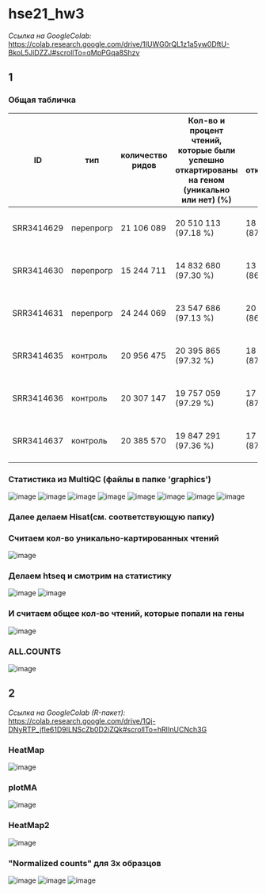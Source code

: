 # hse21_hw3

*Ссылка на GoogleColab:* https://colab.research.google.com/drive/1IUWG0rQL1z1a5yw0DftU-BkoL5JiDZZJ#scrollTo=qMpPGqa8Shzv

## 1
### Общая табличка
ID | тип |	количество ридов |	Кол-во и процент чтений, которые были успешно откартированы на геном (уникально или нет) (%) |	Кол-во и процент уникально откартированных чтений (%) |	Общее кол-во чтений, которые попали на гены (%)
-|-|-|-|-|-
SRR3414629 |	перепрогр |	21 106 089 |	20 510 113 (97.18 %) |	18 375 888 (87.06 %) |	16 049 609 (76.04 %)
SRR3414630 |	перепрогр |	15 244 711 |	14 832 680 (97.30 %) |	13 186 139 (86.50 %) |	11 465 324 (75.21 %)
SRR3414631 |	перепрогр |	24 244 069 |	23 547 686 (97.13 %) |	20 928 945 (86.33 %) | 18 408 851 (75.93 %)
SRR3414635 | контроль	| 20 956 475	| 20 395 865 (97.32 %) |	18 428 317 (87.94 %) |	16 275 997 (77.67 %)
SRR3414636 | контроль |	20 307 147 |	19 757 059 (97.29 %) |	17 825 380 (87.78 %) |	15 757 580 (77.60 %)
SRR3414637 | контроль	| 20 385 570	| 19 847 291 (97.36 %) |	17 844 858 (87.54 %) |	15 736 978 (77.20 %)

### Статистика из MultiQC (файлы в папке 'graphics')
![image](https://user-images.githubusercontent.com/61352475/144046743-55676671-81f8-4fcd-aa83-42916f8749bf.png)
![image](https://user-images.githubusercontent.com/61352475/144046813-7077ce7a-c9c0-412b-8621-b85c2f7720f7.png)
![image](https://user-images.githubusercontent.com/61352475/144046851-129a4840-2088-4efd-ac7c-64c66f28a72d.png)
![image](https://user-images.githubusercontent.com/61352475/144046899-dec51594-7330-44a9-ab18-99820312d853.png)
![image](https://user-images.githubusercontent.com/61352475/144046926-e12bdfa3-40d6-4ffb-84d7-ee98ff7365cd.png)
![image](https://user-images.githubusercontent.com/61352475/144046970-23f8ca4b-a752-469b-8274-77add5143f7f.png)
![image](https://user-images.githubusercontent.com/61352475/144046998-bae3a956-1086-4ce4-8671-4686cd914a54.png)
![image](https://user-images.githubusercontent.com/61352475/144047040-7fd337af-eab4-41c8-b578-313ecd8d759e.png)

### Далее делаем Hisat(см. соответствующую папку)

### Считаем кол-во уникально-картированных чтений
![image](https://user-images.githubusercontent.com/61352475/144047115-d2143cc2-4cf2-4a74-81c3-83367584dea7.png)

### Делаем htseq и смотрим на статистику
![image](https://user-images.githubusercontent.com/61352475/144047355-8f241337-a02d-457d-8b70-ffb1ec113117.png)
![image](https://user-images.githubusercontent.com/61352475/144047454-f962e751-d0a6-4138-af31-cd30254c27c2.png)

### И считаем общее кол-во чтений, которые попали на гены
![image](https://user-images.githubusercontent.com/61352475/144047612-8e344206-a824-4c81-a4cc-2c410d2621a5.png)
### ALL.COUNTS
![image](https://user-images.githubusercontent.com/61352475/144048497-e498a51b-b21d-478e-b1a0-f149cdaceb60.png)

## 2
*Ссылка на GoogleColab (R-пакет):* https://colab.research.google.com/drive/1Qj-DNyRTP_jfIe61D9ILNScZb0D2iZQk#scrollTo=hRIInUCNch3G

### HeatMap
![image](https://user-images.githubusercontent.com/61352475/144047698-41e32d78-e9a4-4a75-ada0-f45f4649d707.png)
### plotMA
![image](https://user-images.githubusercontent.com/61352475/144047761-6adda614-0733-4f64-83d7-d790fbec0700.png)
### HeatMap2
![image](https://user-images.githubusercontent.com/61352475/144048015-06eb1f0c-b699-4d4f-aa97-e494636684b5.png)

###  "Normalized counts" для 3х образцов
![image](https://user-images.githubusercontent.com/61352475/144048066-82a432ec-1ee0-4c24-a1c9-fb00319906fd.png)
![image](https://user-images.githubusercontent.com/61352475/144048104-42256778-b491-4c74-a0f6-90bd2a3b38d6.png)
![image](https://user-images.githubusercontent.com/61352475/144048143-d6cb6d5c-b9ac-49ac-8171-565942df0a78.png)
